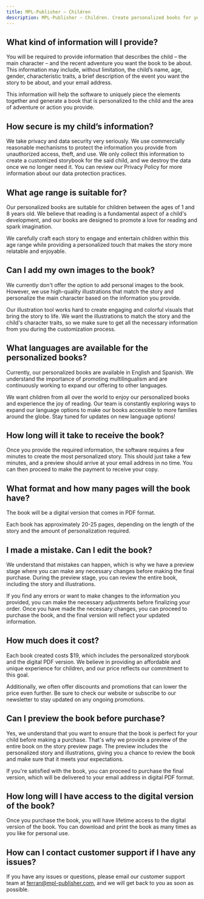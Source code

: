 ```yaml
---
title: MPL-Publisher — Children
description: MPL-Publisher — Children. Create personalized books for your kids.
---
```


## What kind of information will I provide?

You will be required to provide information that describes the child – the main character – and the recent adventure you want the book to be about. This information may include, without limitation, the child’s name, age, gender, characteristic traits, a brief description of the event you want the story to be about, and your email address. 

This information will help the software to uniquely piece the elements together and generate a book that is personalized to the child and the area of adventure or action you provide.

## How secure is my child’s information?

We take privacy and data security very seriously. We use commercially reasonable mechanisms to protect the information you provide from unauthorized access, theft, and use. We only collect this information to create a customized storybook for the said child, and we destroy the data once we no longer need it. You can review our Privacy Policy for more information about our data protection practices.

## What age range is suitable for?

Our personalized books are suitable for children between the ages of 1 and 8 years old. We believe that reading is a fundamental aspect of a child's development, and our books are designed to promote a love for reading and spark imagination.

We carefully craft each story to engage and entertain children within this age range while providing a personalized touch that makes the story more relatable and enjoyable.

## Can I add my own images to the book?

We currently don't offer the option to add personal images to the book. However, we use high-quality illustrations that match the story and personalize the main character based on the information you provide.

Our illustration tool works hard to create engaging and colorful visuals that bring the story to life. We want the illustrations to match the story and the child's character traits, so we make sure to get all the necessary information from you during the customization process.

## What languages are available for the personalized books?

Currently, our personalized books are available in English and Spanish. We understand the importance of promoting multilingualism and are continuously working to expand our offering to other languages.

We want children from all over the world to enjoy our personalized books and experience the joy of reading. Our team is constantly exploring ways to expand our language options to make our books accessible to more families around the globe. Stay tuned for updates on new language options!

## How long will it take to receive the book?

Once you provide the required information, the software requires a few minutes to create the most personalized story. This should just take a few minutes, and a preview should arrive at your email address in no time. You can then proceed to make the payment to receive your copy.

## What format and how many pages will the book have?

The book will be a digital version that comes in PDF format.

Each book has approximately 20-25 pages, depending on the length of the story and the amount of personalization required.

## I made a mistake. Can I edit the book?

We understand that mistakes can happen, which is why we have a preview stage where you can make any necessary changes before making the final purchase. During the preview stage, you can review the entire book, including the story and illustrations.

If you find any errors or want to make changes to the information you provided, you can make the necessary adjustments before finalizing your order. Once you have made the necessary changes, you can proceed to purchase the book, and the final version will reflect your updated information.

## How much does it cost?

Each book created costs $19, which includes the personalized storybook and the digital PDF version. We believe in providing an affordable and unique experience for children, and our price reflects our commitment to this goal.

Additionally, we often offer discounts and promotions that can lower the price even further. Be sure to check our website or subscribe to our newsletter to stay updated on any ongoing promotions.

## Can I preview the book before purchase?

Yes, we understand that you want to ensure that the book is perfect for your child before making a purchase. That's why we provide a preview of the entire book on the story preview page. The preview includes the personalized story and illustrations, giving you a chance to review the book and make sure that it meets your expectations.

If you're satisfied with the book, you can proceed to purchase the final version, which will be delivered to your email address in digital PDF format.

## How long will I have access to the digital version of the book?

Once you purchase the book, you will have lifetime access to the digital version of the book. You can download and print the book as many times as you like for personal use.

## How can I contact customer support if I have any issues?

If you have any issues or questions, please email our customer support team at [ferran@mpl-publisher.com](mailto:ferran@mpl-publisher.com), and we will get back to you as soon as possible.